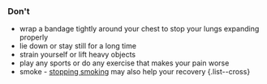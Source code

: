 ### Don't

- wrap a bandage tightly around your chest to stop your lungs expanding properly
- lie down or stay still for a long time
- strain yourself or lift heavy objects
- play any sports or do any exercise that makes your pain worse
- smoke - [stopping smoking](https://www.nhs.uk/smokefree) may also help your recovery
{.list--cross}